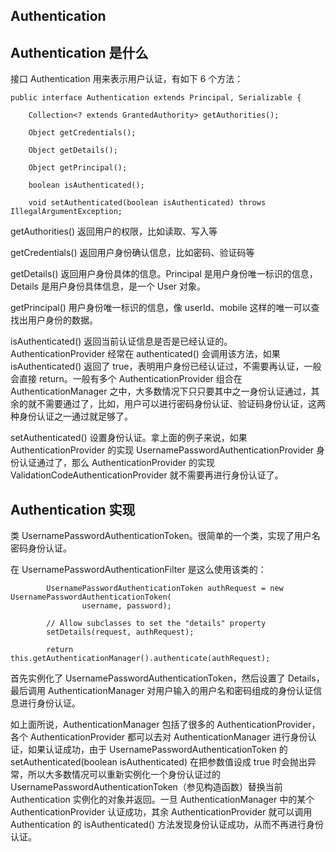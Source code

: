 ## Authentication 

## Authentication 是什么

接口 Authentication 用来表示用户认证，有如下 6 个方法：

```
public interface Authentication extends Principal, Serializable {

	Collection<? extends GrantedAuthority> getAuthorities();

	Object getCredentials();

	Object getDetails();

	Object getPrincipal();

	boolean isAuthenticated();

	void setAuthenticated(boolean isAuthenticated) throws IllegalArgumentException;
```

getAuthorities() 返回用户的权限，比如读取、写入等

getCredentials() 返回用户身份确认信息，比如密码、验证码等

getDetails() 返回用户身份具体的信息。Principal 是用户身份唯一标识的信息，Details 是用户身份具体信息，是一个 User 对象。

getPrincipal() 用户身份唯一标识的信息，像 userId、mobile 这样的唯一可以查找出用户身份的数据。

isAuthenticated() 返回当前认证信息是否是已经认证的。AuthenticationProvider 经常在 authenticated() 会调用该方法，如果 isAuthenticated() 返回了 true，表明用户身份已经认证过，不需要再认证，一般会直接 return。一般有多个 AuthenticationProvider 组合在 AuthenticationManager 之中，大多数情况下只只要其中之一身份认证通过，其余的就不需要通过了，比如，用户可以进行密码身份认证、验证码身份认证，这两种身份认证之一通过就足够了。

setAuthenticated() 设置身份认证。拿上面的例子来说，如果 AuthenticationProvider 的实现 UsernamePasswordAuthenticationProvider 身份认证通过了，那么 AuthenticationProvider 的实现 ValidationCodeAuthenticationProvider 就不需要再进行身份认证了。

## Authentication 实现

类 UsernamePasswordAuthenticationToken。很简单的一个类，实现了用户名密码身份认证。

在 UsernamePasswordAuthenticationFilter 是这么使用该类的：

```
		UsernamePasswordAuthenticationToken authRequest = new UsernamePasswordAuthenticationToken(
				username, password);

		// Allow subclasses to set the "details" property
		setDetails(request, authRequest);

		return this.getAuthenticationManager().authenticate(authRequest);
```

首先实例化了 UsernamePasswordAuthenticationToken，然后设置了 Details，最后调用 AuthenticationManager 对用户输入的用户名和密码组成的身份认证信息进行身份认证。

如上面所说，AuthenticationManager 包括了很多的 AuthenticationProvider，各个 AuthenticationProvider 都可以去对 AuthenticationManager 进行身份认证，如果认证成功，由于 UsernamePasswordAuthenticationToken 的 setAuthenticated(boolean isAuthenticated) 在把参数值设成 true 时会抛出异常，所以大多数情况可以重新实例化一个身份认证过的 UsernamePasswordAuthenticationToken（参见构造函数）替换当前 Authentication 实例化的对象并返回。一旦 AuthenticationManager 中的某个 AuthenticationProvider 认证成功，其余 AuthenticationProvider 就可以调用 Authentication 的 isAuthenticated() 方法发现身份认证成功，从而不再进行身份认证。
